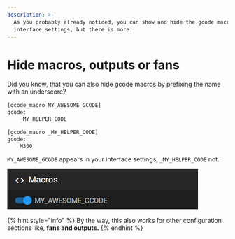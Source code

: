 ```yaml
---
description: >-
  As you probably already noticed, you can show and hide the gcode macros in the
  interface settings, but there is more.
---
```


# Hide macros, outputs or fans

Did you know, that you can also hide gcode macros by prefixing the name with an underscore?

```text
[gcode_macro MY_AWESOME_GCODE]
gcode:
	_MY_HELPER_CODE
```

```text
[gcode_macro _MY_HELPER_CODE]
gcode:
	M300
```

`MY_AWESOME_GCODE` appears in your interface settings, `_MY_HELPER_CODE` not.

![](../../.gitbook/assets/2021-01-15-17_37_19-window.png)

{% hint style="info" %}
By the way, this also works for other configuration sections like, **fans and outputs.**
{% endhint %}

